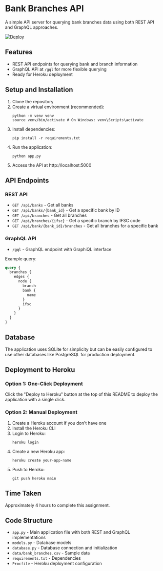 # Bank Branches API

A simple API server for querying bank branches data using both REST API and GraphQL approaches.

[![Deploy](https://www.herokucdn.com/deploy/button.svg)](https://dashboard.heroku.com/new?template=https%3A%2F%2Fgithub.com%2Fadarshkr357%2Fbank-branches-api)

## Features

- REST API endpoints for querying bank and branch information
- GraphQL API at `/gql` for more flexible querying
- Ready for Heroku deployment

## Setup and Installation

1. Clone the repository
2. Create a virtual environment (recommended):
   ```
   python -m venv venv
   source venv/bin/activate # On Windows: venv\Scripts\activate
   ```
3. Install dependencies:
   ```
   pip install -r requirements.txt
   ```
4. Run the application:
   ```
   python app.py
   ```
5. Access the API at http://localhost:5000

## API Endpoints

### REST API

- `GET /api/banks` - Get all banks
- `GET /api/banks/{bank_id}` - Get a specific bank by ID
- `GET /api/branches` - Get all branches
- `GET /api/branches/{ifsc}` - Get a specific branch by IFSC code
- `GET /api/bank/{bank_id}/branches` - Get all branches for a specific bank

### GraphQL API

- `/gql` - GraphQL endpoint with GraphiQL interface

Example query:
```graphql
query {
  branches {
    edges {
      node {
        branch
        bank {
          name
        }
        ifsc
      }
    }
  }
}
```

## Database

The application uses SQLite for simplicity but can be easily configured to use other databases like PostgreSQL for production deployment.

## Deployment to Heroku

### Option 1: One-Click Deployment
Click the "Deploy to Heroku" button at the top of this README to deploy the application with a single click.

### Option 2: Manual Deployment
1. Create a Heroku account if you don't have one
2. Install the Heroku CLI
3. Login to Heroku:
   ```
   heroku login
   ```
4. Create a new Heroku app:
   ```
   heroku create your-app-name
   ```
5. Push to Heroku:
   ```
   git push heroku main
   ```

## Time Taken

Approximately 4 hours to complete this assignment.

## Code Structure

- `app.py` - Main application file with both REST and GraphQL implementations
- `models.py` - Database models
- `database.py` - Database connection and initialization
- `data/bank_branches.csv` - Sample data
- `requirements.txt` - Dependencies
- `Procfile` - Heroku deployment configuration